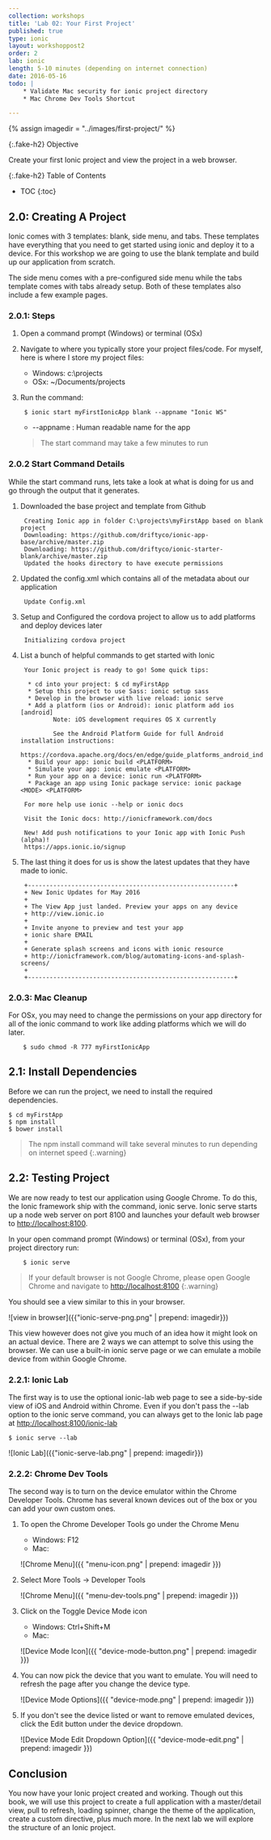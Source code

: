 ```yaml
---
collection: workshops
title: 'Lab 02: Your First Project'
published: true
type: ionic
layout: workshoppost2
order: 2
lab: ionic
length: 5-10 minutes (depending on internet connection)
date: 2016-05-16
todo: |
    * Validate Mac security for ionic project directory
    * Mac Chrome Dev Tools Shortcut

---
```

{% assign imagedir = "../images/first-project/" %}

{:.fake-h2}
Objective

Create your first Ionic project and view the project in a web browser.

{:.fake-h2}
Table of Contents

* TOC
{:toc}

## 2.0: Creating A Project

Ionic comes with 3 templates: blank, side menu, and tabs.  These templates have everything that you need to get started using ionic and deploy it to a device.  For this workshop we are going to use the blank template and build up our application from scratch.

The side menu comes with a pre-configured side menu while the tabs template comes with tabs already setup.  Both of these templates also include a few example pages.

### 2.0.1: Steps

1. Open a command prompt (Windows) or terminal (OSx)
1. Navigate to where you typically store your project files/code.  For myself, here is where I store my project files: 
    * Windows: c:\projects
    * OSx: ~/Documents/projects
1. Run the command:
    
        $ ionic start myFirstIonicApp blank --appname "Ionic WS"

    * --appname : Human readable name for the app

    > The start command may take a few minutes to run

### 2.0.2 Start Command Details

While the start command runs, lets take a look at what is doing for us and go through the output that it generates.

1. Downloaded the base project and template from Github

        Creating Ionic app in folder C:\projects\myFirstApp based on blank project
        Downloading: https://github.com/driftyco/ionic-app-base/archive/master.zip
        Downloading: https://github.com/driftyco/ionic-starter-blank/archive/master.zip
        Updated the hooks directory to have execute permissions

1. Updated the config.xml which contains all of the metadata about our application

        Update Config.xml

1. Setup and Configured the cordova project to allow us to add platforms and deploy devices later

        Initializing cordova project

1. List a bunch of helpful commands to get started with Ionic

        Your Ionic project is ready to go! Some quick tips:

         * cd into your project: $ cd myFirstApp
         * Setup this project to use Sass: ionic setup sass
         * Develop in the browser with live reload: ionic serve
         * Add a platform (ios or Android): ionic platform add ios [android]
                Note: iOS development requires OS X currently

                See the Android Platform Guide for full Android installation instructions:
                https://cordova.apache.org/docs/en/edge/guide_platforms_android_index.md.html
         * Build your app: ionic build <PLATFORM>
         * Simulate your app: ionic emulate <PLATFORM>
         * Run your app on a device: ionic run <PLATFORM>
         * Package an app using Ionic package service: ionic package <MODE> <PLATFORM>

        For more help use ionic --help or ionic docs

        Visit the Ionic docs: http://ionicframework.com/docs

        New! Add push notifications to your Ionic app with Ionic Push (alpha)!
        https://apps.ionic.io/signup

1. The last thing it does for us is show the latest updates that they have made to ionic.

        +---------------------------------------------------------+
        + New Ionic Updates for May 2016
        +
        + The View App just landed. Preview your apps on any device
        + http://view.ionic.io
        +
        + Invite anyone to preview and test your app
        + ionic share EMAIL
        +
        + Generate splash screens and icons with ionic resource
        + http://ionicframework.com/blog/automating-icons-and-splash-screens/
        +
        +---------------------------------------------------------+

### 2.0.3: Mac Cleanup

For OSx, you may need to change the permissions on your app directory for all of the ionic command to work like adding platforms which we will do later.

        $ sudo chmod -R 777 myFirstIonicApp 


## 2.1: Install Dependencies

Before we can run the project, we need to install the required dependencies.

    $ cd myFirstApp
    $ npm install
    $ bower install

> The npm install command will take several minutes to run depending on internet speed
{:.warning}

## 2.2: Testing Project

We are now ready to test our application using Google Chrome.  To do this, the Ionic framework ship with the command, ionic serve.  Ionic serve starts up a node web server on port 8100 and launches your default web browser to [http://localhost:8100](http://localhost:8100).

In your open command prompt (Windows) or terminal (OSx), from your project directory run:

        $ ionic serve

>If your default browser is not Google Chrome, please open Google Chrome and navigate to [http://localhost:8100](http://localhost:8100)
{:.warning}

You should see a view similar to this in your browser.

![view in browser]({{"ionic-serve-png.png" | prepend: imagedir}})

This view however does not give you much of an idea how it might look on an actual device.    There are 2 ways we can attempt to solve this using the browser.  We can use a built-in ionic serve page or we can emulate a mobile device from within Google Chrome.

### 2.2.1: Ionic Lab

The first way is to use the optional ionic-lab web page to see a side-by-side view of iOS and Android within Chrome.  Even if you don't pass the --lab option to the ionic serve command, you can always get to the Ionic lab page at [http://localhost:8100/ionic-lab](http://localhost:8100/ionic-lab)

    $ ionic serve --lab

![Ionic Lab]({{"ionic-serve-lab.png" | prepend: imagedir}})

### 2.2.2: Chrome Dev Tools

The second way is to turn on the device emulator within the Chrome Developer Tools.  Chrome has several known devices out of the box or you can add your own custom ones.

1. To open the Chrome Developer Tools go under the Chrome Menu
    * Windows: F12
    * Mac:

    ![Chrome Menu]({{ "menu-icon.png" | prepend: imagedir }})

1. Select More Tools -> Developer Tools

    ![Chrome Menu]({{ "menu-dev-tools.png" | prepend: imagedir }})

1. Click on the Toggle Device Mode icon
    * Windows: Ctrl+Shift+M
    * Mac:

    ![Device Mode Icon]({{ "device-mode-button.png" | prepend: imagedir }})

1. You can now pick the device that you want to emulate.  You will need to refresh the page after you change the device type.

    ![Device Mode Options]({{ "device-mode.png" | prepend: imagedir }})

1. If you don't see the device listed or want to remove emulated devices, click the Edit button under the device dropdown.

    ![Device Mode Edit Dropdown Option]({{ "device-mode-edit.png" | prepend: imagedir }})

## Conclusion

You now have your Ionic project created and working.  Though out this book, we will use this project to create a full application with a master/detail view, pull to refresh, loading spinner, change the theme of the application, create a custom directive, plus much more.  In the next lab we will explore the structure of an Ionic project.

